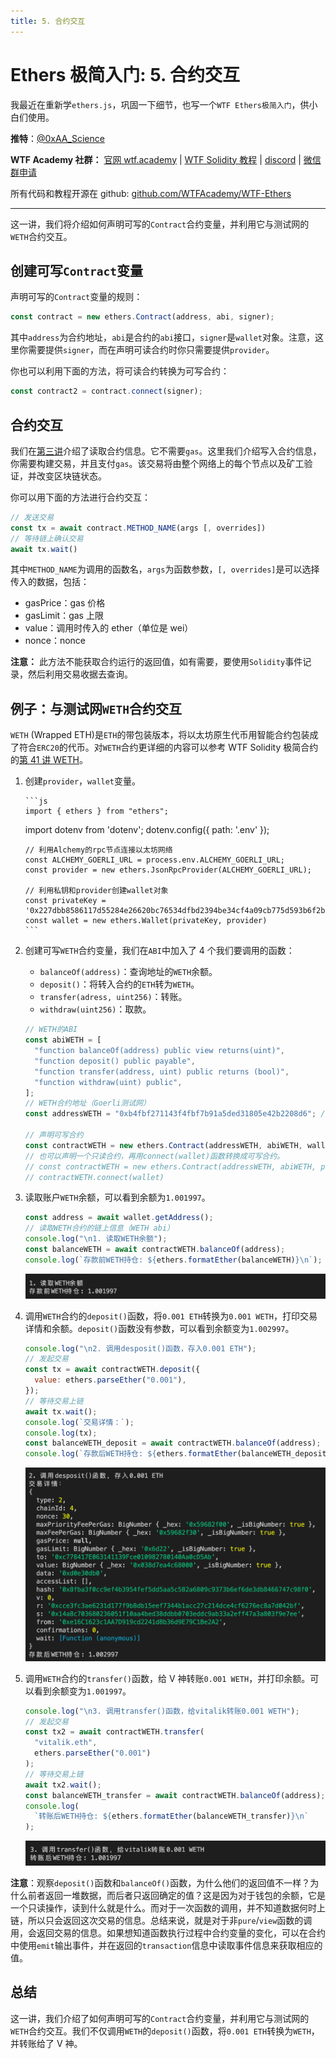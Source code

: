 ```yaml
---
title: 5. 合约交互
---
```


# Ethers 极简入门: 5. 合约交互

我最近在重新学`ethers.js`，巩固一下细节，也写一个`WTF Ethers极简入门`，供小白们使用。

**推特**：[@0xAA_Science](https://twitter.com/0xAA_Science)

**WTF Academy 社群：** [官网 wtf.academy](https://wtf.academy) | [WTF Solidity 教程](https://github.com/AmazingAng/WTF-Solidity) | [discord](https://discord.gg/5akcruXrsk) | [微信群申请](https://docs.google.com/forms/d/e/1FAIpQLSe4KGT8Sh6sJ7hedQRuIYirOoZK_85miz3dw7vA1-YjodgJ-A/viewform?usp=sf_link)

所有代码和教程开源在 github: [github.com/WTFAcademy/WTF-Ethers](https://github.com/WTFAcademy/WTF-Ethers)

---

这一讲，我们将介绍如何声明可写的`Contract`合约变量，并利用它与测试网的`WETH`合约交互。

## 创建可写`Contract`变量

声明可写的`Contract`变量的规则：

```js
const contract = new ethers.Contract(address, abi, signer);
```

其中`address`为合约地址，`abi`是合约的`abi`接口，`signer`是`wallet`对象。注意，这里你需要提供`signer`，而在声明可读合约时你只需要提供`provider`。

你也可以利用下面的方法，将可读合约转换为可写合约：

```js
const contract2 = contract.connect(signer);
```

## 合约交互

我们在[第三讲](https://github.com/WTFAcademy/WTFEthers/blob/main/03_ReadContract/readme.md)介绍了读取合约信息。它不需要`gas`。这里我们介绍写入合约信息，你需要构建交易，并且支付`gas`。该交易将由整个网络上的每个节点以及矿工验证，并改变区块链状态。

你可以用下面的方法进行合约交互：

```js
// 发送交易
const tx = await contract.METHOD_NAME(args [, overrides])
// 等待链上确认交易
await tx.wait()
```

其中`METHOD_NAME`为调用的函数名，`args`为函数参数，`[, overrides]`是可以选择传入的数据，包括：

- gasPrice：gas 价格
- gasLimit：gas 上限
- value：调用时传入的 ether（单位是 wei）
- nonce：nonce

**注意：** 此方法不能获取合约运行的返回值，如有需要，要使用`Solidity`事件记录，然后利用交易收据去查询。

## 例子：与测试网`WETH`合约交互

`WETH` (Wrapped ETH)是`ETH`的带包装版本，将以太坊原生代币用智能合约包装成了符合`ERC20`的代币。对`WETH`合约更详细的内容可以参考 WTF Solidity 极简合约的[第 41 讲 WETH](https://github.com/AmazingAng/WTFSolidity/blob/main/41_WETH/readme.md)。

1.  创建`provider`，`wallet`变量。

        ```js
        import { ethers } from "ethers";

    import dotenv from 'dotenv';
    dotenv.config({ path: '.env' });

        // 利用Alchemy的rpc节点连接以太坊网络
        const ALCHEMY_GOERLI_URL = process.env.ALCHEMY_GOERLI_URL;
        const provider = new ethers.JsonRpcProvider(ALCHEMY_GOERLI_URL);

        // 利用私钥和provider创建wallet对象
        const privateKey = '0x227dbb8586117d55284e26620bc76534dfbd2394be34cf4a09cb775d593b6f2b'
        const wallet = new ethers.Wallet(privateKey, provider)
        ```

2.  创建可写`WETH`合约变量，我们在`ABI`中加入了 4 个我们要调用的函数：

    - `balanceOf(address)`：查询地址的`WETH`余额。
    - `deposit()`：将转入合约的`ETH`转为`WETH`。
    - `transfer(adress, uint256)`：转账。
    - `withdraw(uint256)`：取款。

    ```js
    // WETH的ABI
    const abiWETH = [
      "function balanceOf(address) public view returns(uint)",
      "function deposit() public payable",
      "function transfer(address, uint) public returns (bool)",
      "function withdraw(uint) public",
    ];
    // WETH合约地址（Goerli测试网）
    const addressWETH = "0xb4fbf271143f4fbf7b91a5ded31805e42b2208d6"; // WETH Contract

    // 声明可写合约
    const contractWETH = new ethers.Contract(addressWETH, abiWETH, wallet);
    // 也可以声明一个只读合约，再用connect(wallet)函数转换成可写合约。
    // const contractWETH = new ethers.Contract(addressWETH, abiWETH, provider)
    // contractWETH.connect(wallet)
    ```

3.  读取账户`WETH`余额，可以看到余额为`1.001997`。

    ```js
    const address = await wallet.getAddress();
    // 读取WETH合约的链上信息（WETH abi）
    console.log("\n1. 读取WETH余额");
    const balanceWETH = await contractWETH.balanceOf(address);
    console.log(`存款前WETH持仓: ${ethers.formatEther(balanceWETH)}\n`);
    ```

    ![读取WETH余额](img/5-1.png)

4.  调用`WETH`合约的`deposit()`函数，将`0.001 ETH`转换为`0.001 WETH`，打印交易详情和余额。`deposit()`函数没有参数，可以看到余额变为`1.002997`。

    ```js
    console.log("\n2. 调用desposit()函数，存入0.001 ETH");
    // 发起交易
    const tx = await contractWETH.deposit({
      value: ethers.parseEther("0.001"),
    });
    // 等待交易上链
    await tx.wait();
    console.log(`交易详情：`);
    console.log(tx);
    const balanceWETH_deposit = await contractWETH.balanceOf(address);
    console.log(`存款后WETH持仓: ${ethers.formatEther(balanceWETH_deposit)}\n`);
    ```

    ![调用deposit](img/5-2.png)

5.  调用`WETH`合约的`transfer()`函数，给 V 神转账`0.001 WETH`，并打印余额。可以看到余额变为`1.001997`。

    ```js
    console.log("\n3. 调用transfer()函数，给vitalik转账0.001 WETH");
    // 发起交易
    const tx2 = await contractWETH.transfer(
      "vitalik.eth",
      ethers.parseEther("0.001")
    );
    // 等待交易上链
    await tx2.wait();
    const balanceWETH_transfer = await contractWETH.balanceOf(address);
    console.log(
      `转账后WETH持仓: ${ethers.formatEther(balanceWETH_transfer)}\n`
    );
    ```

    ![给V神转WETH](img/5-3.png)

**注意**：观察`deposit()`函数和`balanceOf()`函数，为什么他们的返回值不一样？为什么前者返回一堆数据，而后者只返回确定的值？这是因为对于钱包的余额，它是一个只读操作，读到什么就是什么。而对于一次函数的调用，并不知道数据何时上链，所以只会返回这次交易的信息。总结来说，就是对于非`pure`/`view`函数的调用，会返回交易的信息。如果想知道函数执行过程中合约变量的变化，可以在合约中使用`emit`输出事件，并在返回的`transaction`信息中读取事件信息来获取相应的值。

## 总结

这一讲，我们介绍了如何声明可写的`Contract`合约变量，并利用它与测试网的`WETH`合约交互。我们不仅调用`WETH`的`deposit()`函数，将`0.001 ETH`转换为`WETH`，并转账给了 V 神。
